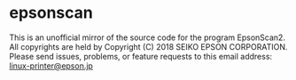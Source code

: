 # epsonscan
This is an unofficial mirror of the source code for the program EpsonScan2. All copyrights are held by Copyright (C) 2018 SEIKO EPSON CORPORATION.
Please send issues, problems, or feature requests to this email address: linux-printer@epson.jp
